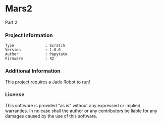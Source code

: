 Mars2
================

Part 2

### Project Information
```
Type              : Scratch
Version           : 1.0.0
Author            : Papytato
Firmware          : 42
```

### Additional Information
This project requires a Jade Robot to run!

### License
This software is provided "as is" without any expressed or implied warranties.  In no case shall the author or any contributors be liable for any damages caused by the use of this software.

